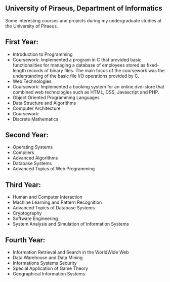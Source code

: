 ## University of Piraeus, Department of Informatics

Some interesting courses and projects during my undergraduate studies at the University of Piraeus. 

First Year:
-------
* Introduction to Programming
 * Coursework: Implemented a program in C that provided basic functionalities for managing a database of employees stored as fixed-length records of binary files. The main focus of the coursework was the understanding of the basic file I/O operations provided by C.
* Web Technologies
 * Coursework: Implemented a booking system for an online dvd-store that combined web technologies such as HTML, CSS, Javascript and PHP.
* Object Oriented Programming Languages
* Data Structure and Algorithms
* Computer Architecture
 * Coursework: 
* Discrete Mathematics

Second Year:
-------
* Operating Systems
* Compilers
* Advanced Algorithms
* Database Systems
* Advanced Topics of Web Programming


Third Year:
-------
* Human and Computer Interaction
* Machine Learning and Pattern Recognition
* Advanced Topics of Database Systems
* Cryptography
* Software Engineering
* System Analysis and Simulation of Information Systems


Fourth Year:
-------
* Information Retrieval and Search in the WorldWide Web
* Data Warehouse and Data Mining
* Informations Systems Security
* Special Application of Game Theory
* Geographical Information Systems